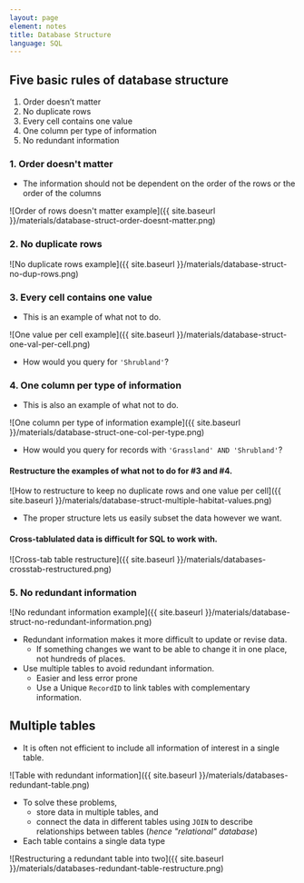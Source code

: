 ```yaml
---
layout: page
element: notes
title: Database Structure
language: SQL
---
```


## Five basic rules of database structure

1. Order doesn’t matter 
2. No duplicate rows
3. Every cell contains one value
4. One column per type of information
5. No redundant information

### 1. Order doesn't matter

* The information should not be dependent on the order of the rows or the order 
of the columns

![Order of rows doesn't matter example]({{ site.baseurl }}/materials/database-struct-order-doesnt-matter.png)

### 2. No duplicate rows

![No duplicate rows example]({{ site.baseurl }}/materials/database-struct-no-dup-rows.png)

### 3. Every cell contains one value

* This is an example of what not to do.

![One value per cell example]({{ site.baseurl }}/materials/database-struct-one-val-per-cell.png)

* How would you query for `'Shrubland'`?

### 4. One column per type of information

* This is also an example of what not to do.

![One column per type of information example]({{ site.baseurl }}/materials/database-struct-one-col-per-type.png)

* How would you query for records with `'Grassland' AND 'Shrubland'`?

#### Restructure the examples of what not to do for #3 and #4.

![How to restructure to keep no duplicate rows and one value per cell]({{ site.baseurl }}/materials/database-struct-multiple-habitat-values.png)

* The proper structure lets us easily subset the data however we want.

#### Cross-tablulated data is difficult for SQL to work with.

![Cross-tab table restructure]({{ site.baseurl }}/materials/databases-crosstab-restructured.png)

### 5. No redundant information
  
![No redundant information example]({{ site.baseurl }}/materials/database-struct-no-redundant-information.png)

* Redundant information makes it more difficult to update or revise data. 
    * If something changes we want to be able to change it in one place, not hundreds of places.     
* Use multiple tables to avoid redundant information. 
    * Easier and less error prone
    * Use a Unique `RecordID` to link tables with complementary information.

## Multiple tables

* It is often not efficient to include all information of interest in a single
table.

![Table with redundant information]({{ site.baseurl }}/materials/databases-redundant-table.png)

* To solve these problems,
    * store data in multiple tables, and 
    * connect the data in different tables using `JOIN` to describe 
      relationships between tables (*hence "relational" database*)
* Each table contains a single data type

![Restructuring a redundant table into two]({{ site.baseurl }}/materials/databases-redundant-table-restructure.png)
